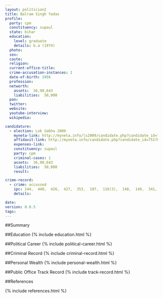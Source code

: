 ```yaml
---
layout: politician2
title: Balram Singh Yadav
profile: 
  party: cpm
  constituency: supaul
  state: bihar
  education: 
    level: graduate
    details: b.a (1974)
  photo: 
  sex: 
  caste: 
  religion: 
  current-office-title: 
  crime-accusation-instances: 1
  date-of-birth: 1956
  profession: 
  networth: 
    assets:  36,90,643
    liabilities:  50,000
  pan: 
  twitter: 
  website: 
  youtube-interview: 
  wikipedia: 

candidature: 
  - election: Lok Sabha 2009
    myneta-link: http://myneta.info/ls2009/candidate.php?candidate_id=7517
    affidavit-link: http://myneta.info/candidate.php?candidate_id=7517&scan=original
    expenses-link: 
    constituency: supaul 
    party: cpm
    criminal-cases: 1
    assets:  36,90,643
    liabilities:  50,000
    result:  

crime-record: 
  - crime: accussed
    ipc: 144,  440,  426,  427,  353,  107,  116(3),  148,  149,  341,  323,  324,  307,  337,  147,  149,  332,  333,  379,  504,  395,  394,  141,  143,  431,
    details:    

date: 
version: 0.0.5
tags: 
---
```

##Summary


##Education
{% include education.html %}


##Political Career
{% include political-career.html %}


##Criminal Record
{% include criminal-record.html %}


##Personal Wealth
{% include personal-wealth.html %}


##Public Office Track Record
{% include track-record.html %}


##References


{% include references.html %}
